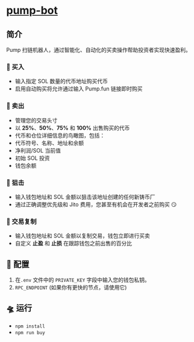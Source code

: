 # [pump-bot](https://blog.csdn.net/m0_73054711/article/details/143747854)

## 简介

Pump 扫链机器人，通过智能化、自动化的买卖操作帮助投资者实现快速盈利。

### 💊 买入

- 输入指定 SOL 数量的代币地址购买代币
- 启用自动购买将允许通过输入 Pump.fun 链接即时购买

### 💸 卖出

- 管理您的交易头寸
- 以 **25%**、**50%**、**75%** 和 **100%** 出售购买的代币
- 代币和仓位详细信息的鸟瞰图，包括：
- 代币符号、名称、地址和余额
- 净利润/SOL 当前值
- 初始 SOL 投资
- 钱包余额

### 🔫 狙击

- 输入钱包地址和 SOL 金额以狙击该地址创建的任何新铸币厂
- 通过正确调整优先级和 Jito 费用，您甚至有机会在开发者之前购买 😏

### 🤖 交易复制

- 输入钱包地址和 SOL 金额以复制交易，钱包立即进行买卖
- 自定义 **止盈** 和 **止损** 在跟踪钱包之前出售的百分比

## 🚀 配置

1. 在`.env` 文件中的 `PRIVATE_KEY` 字段中输入您的钱包私钥。
2. `RPC_ENDPOINT` (如果你有更快的节点，请使用它)

## 🛸 运行

- `npm install`
- `npm run buy`
